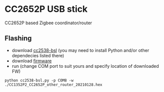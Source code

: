 # CC2652P USB stick
CC2652P based Zigbee coordinator/router

## Flashing
- download [cc2538-bsl](https://github.com/JelmerT/cc2538-bsl) (you may need to install Python and/or other dependecies listed there)
- download [firmware](https://github.com/Koenkk/Z-Stack-firmware)
- run (change COM port to suit yours and specify location of downloaded FW)
```
python cc2538-bsl.py -p COM8 -w ./CC1352P2_CC2652P_other_router_20210128.hex
```
